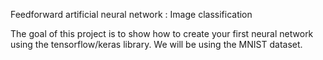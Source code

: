 Feedforward artificial neural network : Image classification

The goal of this project is to show how to create your first neural network using the tensorflow/keras library. We will be using the MNIST dataset.

